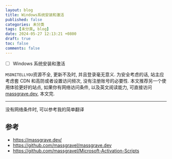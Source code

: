 ```yaml
---
layout: blog
title: Windows系统安装和激活
published: false
categories: 未分类
tags: [未分类, blog]
date: 2024-05-27 12:13:21 +0800
draft: true
toc: false
comments: false
---
```


- [ ] Windows 系统安装和激活

`MSDNITELLYOU`资源不全, 更新不及时, 并且登录毫无意义. 为安全考虑的话, 站主应考虑套 CDN 和高防或者设置访问频次, 没有注册账号的必要性. 本文推荐另一个使用体验更好的站点, 如果你有网络访问条件, 以及英文阅读能力, 可直接访问[massgrave.dev](https://massgrave.dev/), 本文完.

<hr/>

没有网络条件时, 可以参考我的简单翻译

## 参考

- https://massgrave.dev/
- https://github.com/massgravel/massgrave.dev
- https://github.com/massgravel/Microsoft-Activation-Scripts

